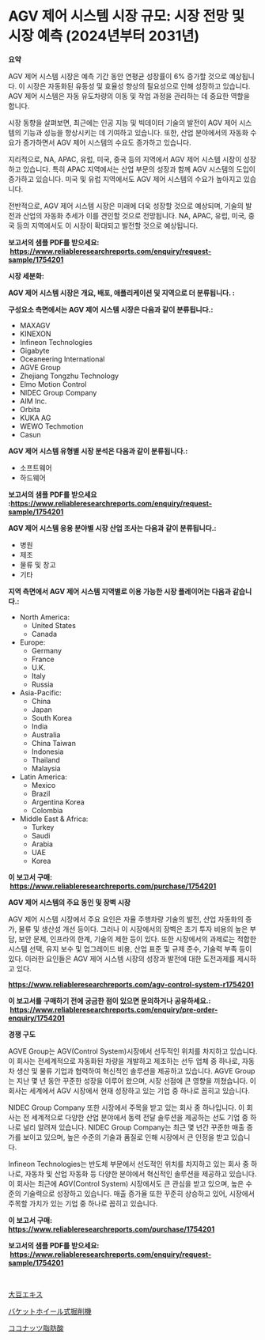 <p><h1>AGV 제어 시스템 시장 규모: 시장 전망 및 시장 예측 (2024년부터 2031년)</h1></p><p><strong>요약</strong></p>
<p><p>AGV 제어 시스템 시장은 예측 기간 동안 연평균 성장률이 6% 증가할 것으로 예상됩니다. 이 시장은 자동화된 유동성 및 효율성 향상의 필요성으로 인해 성장하고 있습니다. AGV 제어 시스템은 자동 유도차량의 이동 및 작업 과정을 관리하는 데 중요한 역할을 합니다.</p><p>시장 동향을 살펴보면, 최근에는 인공 지능 및 빅데이터 기술의 발전이 AGV 제어 시스템의 기능과 성능을 향상시키는 데 기여하고 있습니다. 또한, 산업 분야에서의 자동화 수요가 증가하면서 AGV 제어 시스템의 수요도 증가하고 있습니다.</p><p>지리적으로, NA, APAC, 유럽, 미국, 중국 등의 지역에서 AGV 제어 시스템 시장이 성장하고 있습니다. 특히 APAC 지역에서는 산업 부문의 성장과 함께 AGV 시스템의 도입이 증가하고 있습니다. 미국 및 유럽 지역에서도 AGV 제어 시스템의 수요가 높아지고 있습니다.</p><p>전반적으로, AGV 제어 시스템 시장은 미래에 더욱 성장할 것으로 예상되며, 기술의 발전과 산업의 자동화 추세가 이를 견인할 것으로 전망됩니다. NA, APAC, 유럽, 미국, 중국 등의 지역에서도 이 시장이 확대되고 발전할 것으로 예상됩니다.</p></p>
<p><strong>보고서의 샘플 PDF를 받으세요: &nbsp;<a href="https://www.reliableresearchreports.com/enquiry/request-sample/1754201">https://www.reliableresearchreports.com/enquiry/request-sample/1754201</a></strong></p>
<p><strong>시장 세분화:</strong></p>
<p><strong> AGV 제어 시스템 시장은 개요, 배포, 애플리케이션 및 지역으로 더 분류됩니다. :</strong></p>
<p><strong>구성요소 측면에서는 AGV 제어 시스템 시장은 다음과 같이 분류됩니다.:</strong></p>
<p><ul><li>MAXAGV</li><li>KINEXON</li><li>Infineon Technologies</li><li>Gigabyte</li><li>Oceaneering International</li><li>AGVE Group</li><li>Zhejiang Tongzhu Technology</li><li>Elmo Motion Control</li><li>NIDEC Group Company</li><li>AIM Inc.</li><li>Orbita</li><li>KUKA AG</li><li>WEWO Techmotion</li><li>Casun</li></ul></p>
<p><strong> AGV 제어 시스템 유형별 시장 분석은 다음과 같이 분류됩니다.:</strong></p>
<p><ul><li>소프트웨어</li><li>하드웨어</li></ul></p>
<p><strong>보고서의 샘플 PDF를 받으세요 :<a href="https://www.reliableresearchreports.com/enquiry/request-sample/1754201">https://www.reliableresearchreports.com/enquiry/request-sample/1754201</a></strong></p>
<p><strong> AGV 제어 시스템 응용 분야별 시장 산업 조사는 다음과 같이 분류됩니다.:</strong></p>
<p><ul><li>병원</li><li>제조</li><li>물류 및 창고</li><li>기타</li></ul></p>
<p><strong>지역 측면에서 AGV 제어 시스템 지역별로 이용 가능한 시장 플레이어는 다음과 같습니다.:</strong></p>
<p><ul>
    <li>
        North America:
        <ul>
            <li>United States</li>
            <li>Canada</li>
        </ul>
    </li>
    <li>
        Europe:
        <ul>
            <li>Germany</li>
            <li>France</li>
            <li>U.K.</li>
            <li>Italy</li>
            <li>Russia</li>
        </ul>
    </li>
    <li>
        Asia-Pacific:
        <ul>
            <li>China</li>
            <li>Japan</li>
            <li>South Korea</li>
            <li>India</li>
            <li>Australia</li>
            <li>China Taiwan</li>
            <li>Indonesia</li>
            <li>Thailand</li>
            <li>Malaysia</li>
        </ul>
    </li>
    <li>
        Latin America:
        <ul>
            <li>Mexico</li>
            <li>Brazil</li>
            <li>Argentina Korea</li>
            <li>Colombia</li>
        </ul>
    </li>
    <li>
        Middle East & Africa:
        <ul>
            <li>Turkey</li>
            <li>Saudi</li>
            <li>Arabia</li>
            <li>UAE</li>
            <li>Korea</li>
        </ul>
    </li>
    </ul></p>
<p><strong>이 보고서 구매: &nbsp;<a href="https://www.reliableresearchreports.com/purchase/1754201">https://www.reliableresearchreports.com/purchase/1754201</a></strong></p>
<p><strong>AGV 제어 시스템의 주요 동인 및 장벽 시장</strong></p>
<p><p>AGV 제어 시스템 시장에서 주요 요인은 자율 주행차량 기술의 발전, 산업 자동화의 증가, 물류 및 생산성 개선 등이다. 그러나 이 시장에서의 장벽은 초기 투자 비용의 높은 부담, 보안 문제, 인프라의 한계, 기술의 제한 등이 있다. 또한 시장에서의 과제로는 적합한 시스템 선택, 유지 보수 및 업그레이드 비용, 산업 표준 및 규제 준수, 기술력 부족 등이 있다. 이러한 요인들은 AGV 제어 시스템 시장의 성장과 발전에 대한 도전과제를 제시하고 있다.</p></p>
<p><strong><a href="https://www.reliableresearchreports.com/agv-control-system-r1754201">https://www.reliableresearchreports.com/agv-control-system-r1754201</a></strong></p>
<p><strong>이 보고서를 구매하기 전에 궁금한 점이 있으면 문의하거나 공유하세요.: &nbsp;<a href="https://www.reliableresearchreports.com/enquiry/pre-order-enquiry/1754201">https://www.reliableresearchreports.com/enquiry/pre-order-enquiry/1754201</a></strong></p>
<p><strong>경쟁 구도</strong></p>
<p><p>AGVE Group는 AGV(Control System)시장에서 선두적인 위치를 차지하고 있습니다. 이 회사는 전세계적으로 자동화된 차량을 개발하고 제조하는 선두 업체 중 하나로, 자동차 생산 및 물류 기업과 협력하여 혁신적인 솔루션을 제공하고 있습니다. AGVE Group는 지난 몇 년 동안 꾸준한 성장을 이루어 왔으며, 시장 선점에 큰 영향을 끼쳤습니다. 이 회사는 세계에서 AGV 시장에서 현재 성장하고 있는 기업 중 하나로 꼽히고 있습니다.</p><p>NIDEC Group Company 또한 시장에서 주목을 받고 있는 회사 중 하나입니다. 이 회사는 전 세계적으로 다양한 산업 분야에서 동력 전달 솔루션을 제공하는 선도 기업 중 하나로 널리 알려져 있습니다. NIDEC Group Company는 최근 몇 년간 꾸준한 매출 증가를 보이고 있으며, 높은 수준의 기술과 품질로 인해 시장에서 큰 인정을 받고 있습니다.</p><p>Infineon Technologies는 반도체 부문에서 선도적인 위치를 차지하고 있는 회사 중 하나로, 자동차 및 산업 자동화 등 다양한 분야에서 혁신적인 솔루션을 제공하고 있습니다. 이 회사는 최근에 AGV(Control System) 시장에서도 큰 관심을 받고 있으며, 높은 수준의 기술력으로 성장하고 있습니다. 매출 증가율 또한 꾸준히 상승하고 있어, 시장에서 주목할 가치가 있는 기업 중 하나로 꼽히고 있습니다.</p></p>
<p><strong>이 보고서 구매: &nbsp; <a href="https://www.reliableresearchreports.com/purchase/1754201">https://www.reliableresearchreports.com/purchase/1754201</a></strong></p>
<p><strong>보고서의 샘플 PDF를 받으세요: &nbsp;<a href="https://www.reliableresearchreports.com/enquiry/request-sample/1754201">https://www.reliableresearchreports.com/enquiry/request-sample/1754201</a></strong><strong></strong></p>
<p>&nbsp;</p>
<p><p><a href="https://medium.com/@diegomoen2016/%E5%A4%A7%E8%B1%86%E3%82%A8%E3%82%AD%E3%82%B9%E5%B8%82%E5%A0%B4%E3%81%AE%E3%82%A4%E3%83%B3%E3%82%B5%E3%82%A4%E3%83%88-%E5%B8%82%E5%A0%B4%E5%8B%95%E5%90%91-%E6%88%90%E9%95%B7-2024%E5%B9%B4%E3%81%8B%E3%82%892031%E5%B9%B4%E3%81%BE%E3%81%A7%E3%81%AE%E4%BA%88%E6%B8%AC-cd08297852bd">大豆エキス</a></p><p><a href="https://github.com/Sophiaard2003/Market-Research-Report-List-1/blob/main/360806027695.md">バケットホイール式掘削機</a></p><p><a href="https://medium.com/@jordanilliamson678678/%E3%82%B3%E3%82%B3%E3%83%8A%E3%83%83%E3%83%84%E8%84%82%E8%82%AA%E9%85%B8%E5%B8%82%E5%A0%B4%E3%81%AE%E5%88%86%E6%9E%90-%E3%82%B0%E3%83%AD%E3%83%BC%E3%83%90%E3%83%AB%E7%94%A3%E6%A5%AD%E3%81%AE%E8%A6%8B%E8%A7%A3%E3%81%A8%E4%BA%88%E6%B8%AC-2024%E5%B9%B4%E3%81%8B%E3%82%892031%E5%B9%B4-ca03fec7aca9">ココナッツ脂肪酸</a></p></p>